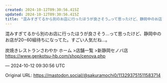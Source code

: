 ```yaml
---
created: 2024-10-12T09:30:56.415Z
updated: 2024-10-12T09:30:56.415Z
title: "混みすぎてるから別のお店に行ったほうが良さそう…って思ったけど、静岡中のお店が20−60組待ちになってた。すごい人気だね…。炭焼きレストランさわやか ホーム &[...]"
---
```


<p>混みすぎてるから別のお店に行ったほうが良さそう…って思ったけど、静岡中のお店が20−60組待ちになってた。すごい人気だね…。</p><p>炭焼きレストランさわやか ホーム &gt;店舗一覧 &gt;新静岡セノバ店<br /><a href="https://www.genkotsu-hb.com/shop/cenova.php" target="_blank" rel="nofollow noopener noreferrer" translate="no"><span class="invisible">https://www.</span><span class="ellipsis">genkotsu-hb.com/shop/cenova.ph</span><span class="invisible">p</span></a></p>

&mdash; 2024-10-12 09:30:56 UTC

Original URL: https://mastodon.social/@sakuramochi0/113293751511583714
